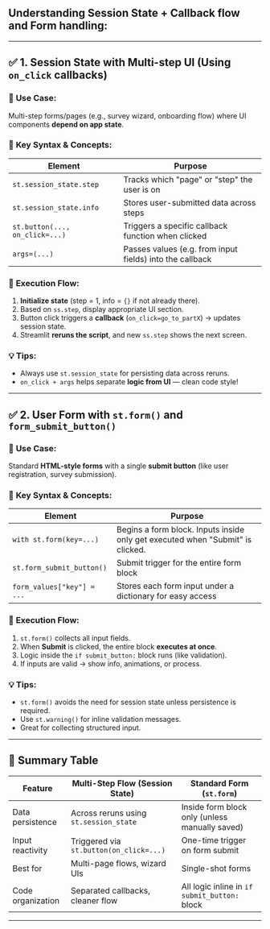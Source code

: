## **Understanding Session State + Callback flow** and **Form handling**:

---

## ✅ **1. Session State with Multi-step UI (Using `on_click` callbacks)**

### 🔹 **Use Case:**

Multi-step forms/pages (e.g., survey wizard, onboarding flow) where UI components **depend on app state**.

### 🔹 **Key Syntax & Concepts:**

| Element                        | Purpose                                                  |
| ------------------------------ | -------------------------------------------------------- |
| `st.session_state.step`        | Tracks which "page" or "step" the user is on             |
| `st.session_state.info`        | Stores user-submitted data across steps                  |
| `st.button(..., on_click=...)` | Triggers a specific callback function when clicked       |
| `args=(...)`                   | Passes values (e.g. from input fields) into the callback |

### 🔹 **Execution Flow:**

1. **Initialize state** (step = 1, info = `{}` if not already there).
2. Based on `ss.step`, display appropriate UI section.
3. Button click triggers a **callback** (`on_click=go_to_partX`) → updates session state.
4. Streamlit **reruns the script**, and new `ss.step` shows the next screen.

### 💡 Tips:

* Always use `st.session_state` for persisting data across reruns.
* `on_click + args` helps separate **logic from UI** — clean code style!

---

## ✅ **2. User Form with `st.form()` and `form_submit_button()`**

### 🔹 **Use Case:**

Standard **HTML-style forms** with a single **submit button** (like user registration, survey submission).

### 🔹 **Key Syntax & Concepts:**

| Element                    | Purpose                                                                        |
| -------------------------- | ------------------------------------------------------------------------------ |
| `with st.form(key=...)`    | Begins a form block. Inputs inside only get executed when "Submit" is clicked. |
| `st.form_submit_button()`  | Submit trigger for the entire form block                                       |
| `form_values["key"] = ...` | Stores each form input under a dictionary for easy access                      |

### 🔹 **Execution Flow:**

1. `st.form()` collects all input fields.
2. When **Submit** is clicked, the entire block **executes at once**.
3. Logic inside the `if submit_button:` block runs (like validation).
4. If inputs are valid → show info, animations, or process.

### 💡 Tips:

* `st.form()` avoids the need for session state unless persistence is required.
* Use `st.warning()` for inline validation messages.
* Great for collecting structured input.

---

## 🧠 Summary Table

| Feature           | Multi-Step Flow (Session State)         | Standard Form (`st.form`)                      |
| ----------------- | --------------------------------------- | ---------------------------------------------- |
| Data persistence  | Across reruns using `st.session_state`  | Inside form block only (unless manually saved) |
| Input reactivity  | Triggered via `st.button(on_click=...)` | One-time trigger on form submit                |
| Best for          | Multi-page flows, wizard UIs            | Single-shot forms                              |
| Code organization | Separated callbacks, cleaner flow       | All logic inline in `if submit_button:` block  |

---

